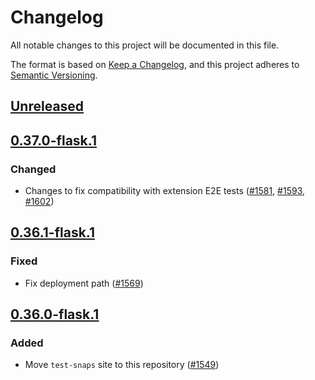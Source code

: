 # Changelog
All notable changes to this project will be documented in this file.

The format is based on [Keep a Changelog](https://keepachangelog.com/en/1.0.0/),
and this project adheres to [Semantic Versioning](https://semver.org/spec/v2.0.0.html).

## [Unreleased]

## [0.37.0-flask.1]
### Changed
- Changes to fix compatibility with extension E2E tests ([#1581](https://github.com/MetaMask/snaps/pull/1581), [#1593](https://github.com/MetaMask/snaps/pull/1593), [#1602](https://github.com/MetaMask/snaps/pull/1602))

## [0.36.1-flask.1]
### Fixed
- Fix deployment path ([#1569](https://github.com/MetaMask/snaps/pull/1569))

## [0.36.0-flask.1]
### Added
- Move `test-snaps` site to this repository ([#1549](https://github.com/MetaMask/snaps/pull/1549))

[Unreleased]: https://github.com/MetaMask/snaps/compare/v0.37.0-flask.1...HEAD
[0.37.0-flask.1]: https://github.com/MetaMask/snaps/compare/v0.36.1-flask.1...v0.37.0-flask.1
[0.36.1-flask.1]: https://github.com/MetaMask/snaps/compare/v0.36.0-flask.1...v0.36.1-flask.1
[0.36.0-flask.1]: https://github.com/MetaMask/snaps/releases/tag/v0.36.0-flask.1
